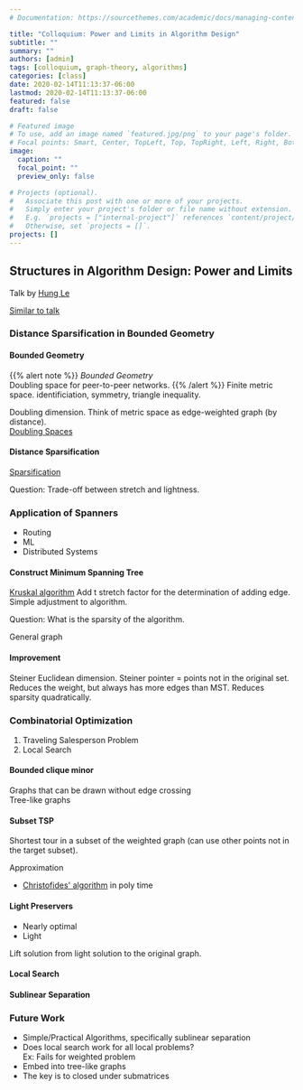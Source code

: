 ```yaml
---
# Documentation: https://sourcethemes.com/academic/docs/managing-content/

title: "Colloquium: Power and Limits in Algorithm Design"
subtitle: ""
summary: ""
authors: [admin]
tags: [colloquium, graph-theory, algorithms]
categories: [class]
date: 2020-02-14T11:13:37-06:00
lastmod: 2020-02-14T11:13:37-06:00
featured: false
draft: false

# Featured image
# To use, add an image named `featured.jpg/png` to your page's folder.
# Focal points: Smart, Center, TopLeft, Top, TopRight, Left, Right, BottomLeft, Bottom, BottomRight.
image:
  caption: ""
  focal_point: ""
  preview_only: false

# Projects (optional).
#   Associate this post with one or more of your projects.
#   Simply enter your project's folder or file name without extension.
#   E.g. `projects = ["internal-project"]` references `content/project/deep-learning/index.md`.
#   Otherwise, set `projects = []`.
projects: []
---
```

## Structures in Algorithm Design: Power and Limits
Talk by [Hung Le](https://hunglvosu.github.io/)

[Similar to talk](https://etd.ohiolink.edu/!etd.send_file?accession=kent1397345185&disposition=inline)

### Distance Sparsification in Bounded Geometry

#### Bounded Geometry
{{% alert note %}}
*Bounded Geometry*  
Doubling space for peer-to-peer networks.
{{% /alert %}}
Finite metric space. identificiation, symmetry, triangle inequality.  

Doubling dimension. Think of metric space as edge-weighted graph (by distance).  
[Doubling Spaces](https://en.wikipedia.org/wiki/Doubling_space)

#### Distance Sparsification
[Sparsification](https://www.cs.utah.edu/~jeffp/teaching/cs5140-S16/cs5140/L25-GSparse.pdf)  

Question: Trade-off between stretch and lightness.  

### Application of Spanners
* Routing
* ML
* Distributed Systems

#### Construct Minimum Spanning Tree
[Kruskal algorithm](https://www.geeksforgeeks.org/kruskals-minimum-spanning-tree-algorithm-greedy-algo-2/)
Add t stretch factor for the determination of adding edge. Simple adjustment to algorithm.  


Question: What is the sparsity of the algorithm.  

General graph

#### Improvement
Steiner Euclidean dimension. Steiner pointer = points not in the original set. Reduces the weight, but always has more edges than MST. Reduces sparsity quadratically.

### Combinatorial Optimization
1. Traveling Salesperson Problem
2. Local Search

#### Bounded clique minor
Graphs that can be drawn without edge crossing  
Tree-like graphs

#### Subset TSP
Shortest tour in a subset of the weighted graph (can use other points not in the target subset).  

Approximation
* [Christofides' algorithm](https://en.wikipedia.org/wiki/Christofides_algorithm) in poly time

#### Light Preservers
* Nearly optimal
* Light

Lift solution from light solution to the original graph.

#### Local Search

#### Sublinear Separation

### Future Work
* Simple/Practical Algorithms, specifically sublinear separation
* Does local search work for all local problems?  
Ex: Fails for weighted problem
* Embed into tree-like graphs
* The key is to closed under submatrices
